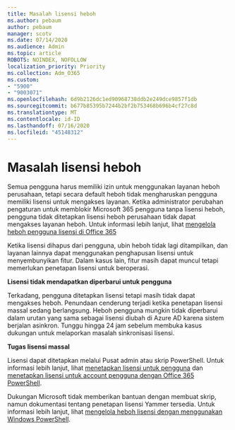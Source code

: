 ```yaml
---
title: Masalah lisensi heboh
ms.author: pebaum
author: pebaum
manager: scotv
ms.date: 07/14/2020
ms.audience: Admin
ms.topic: article
ROBOTS: NOINDEX, NOFOLLOW
localization_priority: Priority
ms.collection: Adm_O365
ms.custom:
- "5900"
- "9003071"
ms.openlocfilehash: 6d9b2126dc1ed90968738ddb2e249dce9857f1db
ms.sourcegitcommit: b677b85395b7244b2bf2b753468b696b4cf27c8d
ms.translationtype: MT
ms.contentlocale: id-ID
ms.lasthandoff: 07/16/2020
ms.locfileid: "45148312"
---
```

# <a name="yammer-licensing-issues"></a>Masalah lisensi heboh

Semua pengguna harus memiliki izin untuk menggunakan layanan heboh perusahaan, tetapi secara default heboh tidak mengharuskan pengguna memiliki lisensi untuk mengakses layanan. Ketika administrator perubahan pengaturan untuk memblokir Microsoft 365 pengguna tanpa lisensi heboh, pengguna tidak ditetapkan lisensi heboh perusahaan tidak dapat mengakses layanan heboh. Untuk informasi lebih lanjut, lihat [mengelola heboh pengguna lisensi di Office 365](https://docs.microsoft.com/yammer/manage-yammer-users/manage-yammer-licenses-in-office-365) 

Ketika lisensi dihapus dari pengguna, ubin heboh tidak lagi ditampilkan, dan layanan lainnya dapat menggunakan penghapusan lisensi untuk menyembunyikan fitur. Dalam kasus lain, fitur masih dapat muncul tetapi memerlukan penetapan lisensi untuk beroperasi.  

**Lisensi tidak mendapatkan diperbarui untuk pengguna**  

Terkadang, pengguna ditetapkan lisensi tetapi masih tidak dapat mengakses heboh. Penundaan cenderung terjadi ketika penetapan lisensi massal sedang berlangsung. Heboh pengguna mungkin tidak diperbarui dalam urutan yang sama sebagai lisensi diubah di Azure AD karena sistem berjalan asinkron. Tunggu hingga 24 jam sebelum membuka kasus dukungan untuk melaporkan masalah sinkronisasi lisensi.  

**Tugas lisensi massal**  

Lisensi dapat ditetapkan melalui Pusat admin atau skrip PowerShell. Untuk informasi lebih lanjut, lihat [menetapkan lisensi untuk pengguna](https://docs.microsoft.com/microsoft-365/admin/manage/assign-licenses-to-users) dan [menetapkan lisensi untuk account pengguna dengan Office 365 PowerShell](https://docs.microsoft.com/office365/enterprise/powershell/assign-licenses-to-user-accounts-with-office-365-powershell). 

Dukungan Microsoft tidak memberikan bantuan dengan membuat skrip, namun dokumentasi tentang penetapan lisensi Yammer tersedia. Untuk informasi lebih lanjut, lihat [mengelola heboh lisensi dengan menggunakan Windows PowerShell](https://docs.microsoft.com/yammer/manage-yammer-users/manage-yammer-licenses-in-office-365#manage-yammer-licenses-by-using-windows-powershell).